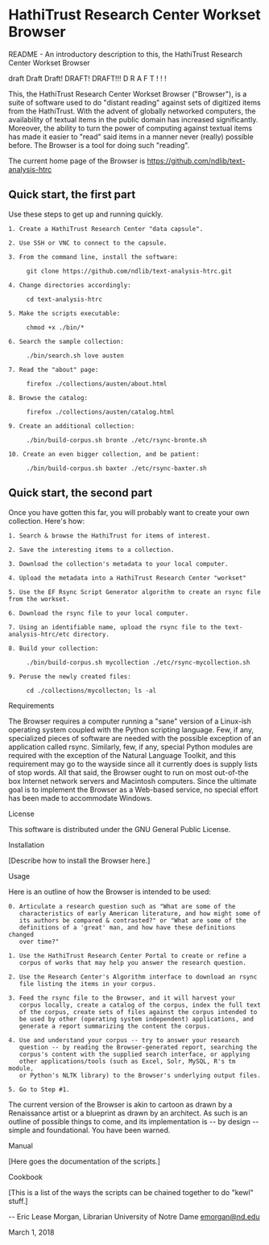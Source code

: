 # HathiTrust Research Center Workset Browser

README - An introductory description to this, the HathiTrust Research Center Workset Browser

  draft Draft Draft! DRAFT! DRAFT!!!  D R A F T ! ! ! 
  
  This, the HathiTrust Research Center Workset Browser ("Browser"), is a
  suite of software used to do "distant reading" against sets of digitized
  items from the HathiTrust. With the advent of globally networked
  computers, the availability of textual items in the public domain has
  increased significantly. Moreover, the ability to turn the power of
  computing against textual items has made it easier to "read" said items
  in a manner never (really) possible before. The Browser is a tool for
  doing such "reading".

  The current home page of the Browser is https://github.com/ndlib/text-analysis-htrc
  

## Quick start, the first part

  Use these steps to get up and running quickly.

    1. Create a HathiTrust Research Center "data capsule".
    
    2. Use SSH or VNC to connect to the capsule.
    
    3. From the command line, install the software:
    
         git clone https://github.com/ndlib/text-analysis-htrc.git
    
    4. Change directories accordingly:
    
         cd text-analysis-htrc
    
    5. Make the scripts executable:
    
         chmod +x ./bin/*

    6. Search the sample collection:
    
         ./bin/search.sh love austen
         
    7. Read the "about" page:
    
         firefox ./collections/austen/about.html

    8. Browse the catalog:
    
         firefox ./collections/austen/catalog.html

    9. Create an additional collection:
    
         ./bin/build-corpus.sh bronte ./etc/rsync-bronte.sh

    10. Create an even bigger collection, and be patient:
    
         ./bin/build-corpus.sh baxter ./etc/rsync-baxter.sh

## Quick start, the second part

Once you have gotten this far, you will probably want to create your own collection. Here's how:

    1. Search & browse the HathiTrust for items of interest.
    
    2. Save the interesting items to a collection.
    
    3. Download the collection's metadata to your local computer.
    
    4. Upload the metadata into a HathiTrust Research Center "workset"
    
    5. Use the EF Rsync Script Generator algorithm to create an rsync file from the workset.
    
    6. Download the rsync file to your local computer.
    
    7. Using an identifiable name, upload the rsync file to the text-analysis-htrc/etc directory.
    
    8. Build your collection:
    
         ./bin/build-corpus.sh mycollection ./etc/rsync-mycollection.sh
    
    9. Peruse the newly created files:

         cd ./collections/mycollecton; ls -al
  
Requirements

  The Browser requires a computer running a "sane" version of a Linux-ish
  operating system coupled with the Python scripting language. Few, if
  any, specialized pieces of software are needed with the possible
  exception of an application called rsync. Similarly, few, if any,
  special Python modules are required with the exception of the Natural
  Language Toolkit, and this requirement may go to the wayside since all
  it currently does is supply lists of stop words. All that said, the
  Browser ought to run on most out-of-the box Internet network servers and
  Macintosh computers. Since the ultimate goal is to implement the Browser
  as a Web-based service, no special effort has been made to accommodate
  Windows.


License

  This software is distributed under the GNU General Public License.
  
  
Installation

  [Describe how to install the Browser here.]
  

Usage

  Here is an outline of how the Browser is intended to be used:

    0. Articulate a research question such as "What are some of the
       characteristics of early American literature, and how might some of
       its authors be compared & contrasted?" or "What are some of the
       definitions of a 'great' man, and how have these definitions changed
       over time?"

    1. Use the HathiTrust Research Center Portal to create or refine a
       corpus of works that may help you answer the research question.

    2. Use the Research Center's Algorithm interface to download an rsync
       file listing the items in your corpus.

    3. Feed the rsync file to the Browser, and it will harvest your
       corpus locally, create a catalog of the corpus, index the full text
       of the corpus, create sets of files against the corpus intended to
       be used by other (operating system independent) applications, and
       generate a report summarizing the content the corpus.

    4. Use and understand your corpus -- try to answer your research
       question -- by reading the Browser-generated report, searching the
       corpus's content with the supplied search interface, or applying
       other applications/tools (such as Excel, Solr, MySQL, R's tm module,
       or Python's NLTK library) to the Browser's underlying output files.

    5. Go to Step #1.

  The current version of the Browser is akin to cartoon as drawn by a
  Renaissance artist or a blueprint as drawn by an architect. As such
  is an outline of possible things to come, and its implementation is
  -- by design -- simple and foundational. You have been warned. 


Manual

  [Here goes the documentation of the scripts.]
  

Cookbook

  [This is a list of the ways the scripts can be chained together to do
  "kewl" stuff.]
  

--
Eric Lease Morgan, Librarian
University of Notre Dame
emorgan@nd.edu

March 1, 2018
